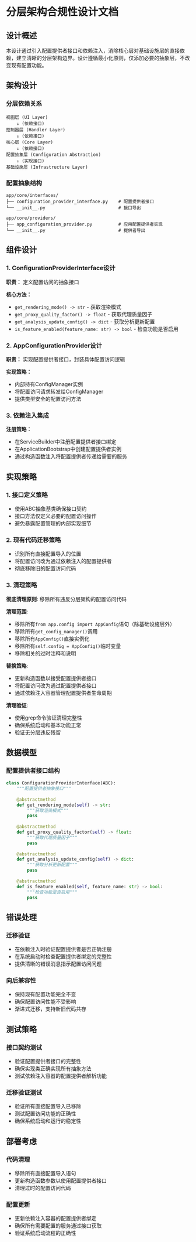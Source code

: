 # 分层架构合规性设计文档

## 设计概述

本设计通过引入配置提供者接口和依赖注入，消除核心层对基础设施层的直接依赖，建立清晰的分层架构边界。设计遵循最小化原则，仅添加必要的抽象层，不改变现有配置功能。

## 架构设计

### 分层依赖关系

```
视图层 (UI Layer)
    ↓ (依赖接口)
控制器层 (Handler Layer) 
    ↓ (依赖接口)
核心层 (Core Layer)
    ↓ (依赖接口)
配置抽象层 (Configuration Abstraction)
    ↓ (实现接口)
基础设施层 (Infrastructure Layer)
```

### 配置抽象结构

```
app/core/interfaces/
├── configuration_provider_interface.py    # 配置提供者接口
└── __init__.py                            # 接口导出

app/core/providers/
├── app_configuration_provider.py          # 应用配置提供者实现
└── __init__.py                            # 提供者导出
```

## 组件设计

### 1. ConfigurationProviderInterface设计

**职责：** 定义配置访问的抽象接口

**核心方法：**
- `get_rendering_mode() -> str` - 获取渲染模式
- `get_proxy_quality_factor() -> float` - 获取代理质量因子
- `get_analysis_update_config() -> dict` - 获取分析更新配置
- `is_feature_enabled(feature_name: str) -> bool` - 检查功能是否启用

### 2. AppConfigurationProvider设计

**职责：** 实现配置提供者接口，封装具体配置访问逻辑

**实现策略：**
- 内部持有ConfigManager实例
- 将配置访问请求转发给ConfigManager
- 提供类型安全的配置访问方法

### 3. 依赖注入集成

**注册策略：**
- 在ServiceBuilder中注册配置提供者接口绑定
- 在ApplicationBootstrap中创建配置提供者实例
- 通过构造函数注入将配置提供者传递给需要的服务

## 实现策略

### 1. 接口定义策略

- 使用ABC抽象基类确保接口契约
- 接口方法仅定义必要的配置访问操作
- 避免暴露配置管理的内部实现细节

### 2. 现有代码迁移策略

- 识别所有直接配置导入的位置
- 将配置访问改为通过依赖注入的配置提供者
- 彻底移除旧的配置访问代码

### 3. 清理策略

**彻底清理原则**: 移除所有违反分层架构的配置访问代码

**清理范围**:
- 移除所有`from app.config import AppConfig`语句（除基础设施层外）
- 移除所有`get_config_manager()`调用
- 移除所有`AppConfig()`直接实例化
- 移除所有`self.config = AppConfig()`临时变量
- 移除相关的过时注释和说明

**替换策略**:
- 更新构造函数以接受配置提供者接口
- 将配置访问改为通过配置提供者接口
- 通过依赖注入容器管理配置提供者生命周期

**清理验证**:
- 使用grep命令验证清理完整性
- 确保系统启动和基本功能正常
- 验证无分层违反残留

## 数据模型

### 配置提供者接口结构

```python
class ConfigurationProviderInterface(ABC):
    """配置提供者抽象接口"""
    
    @abstractmethod
    def get_rendering_mode(self) -> str:
        """获取渲染模式"""
        pass
    
    @abstractmethod
    def get_proxy_quality_factor(self) -> float:
        """获取代理质量因子"""
        pass
    
    @abstractmethod
    def get_analysis_update_config(self) -> dict:
        """获取分析更新配置"""
        pass
    
    @abstractmethod
    def is_feature_enabled(self, feature_name: str) -> bool:
        """检查功能是否启用"""
        pass
```

## 错误处理

### 迁移验证

- 在依赖注入时验证配置提供者是否正确注册
- 在系统启动时检查配置提供者绑定的完整性
- 提供清晰的错误消息指示配置访问问题

### 向后兼容性

- 保持现有配置功能完全不变
- 确保配置访问性能不受影响
- 渐进式迁移，支持新旧代码共存

## 测试策略

### 接口契约测试

- 验证配置提供者接口的完整性
- 确保实现类正确实现所有抽象方法
- 测试依赖注入容器的配置提供者解析功能

### 迁移验证测试

- 验证所有直接配置导入已移除
- 测试配置访问功能的正确性
- 确保系统启动和运行的稳定性

## 部署考虑

### 代码清理

- 移除所有直接配置导入语句
- 更新构造函数参数以使用配置提供者接口
- 清理过时的配置访问代码

### 配置更新

- 更新依赖注入容器的配置提供者绑定
- 确保所有需要配置的服务通过接口获取
- 验证系统启动流程的正确性